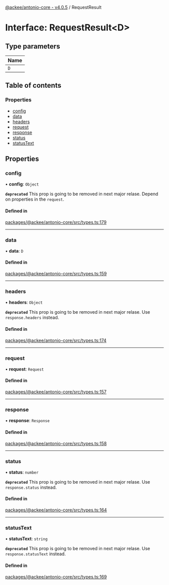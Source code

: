 [@ackee/antonio-core - v4.0.5](../README.md) / RequestResult

# Interface: RequestResult<D\>

## Type parameters

| Name |
| :--- |
| `D`  |

## Table of contents

### Properties

-   [config](requestresult.md#config)
-   [data](requestresult.md#data)
-   [headers](requestresult.md#headers)
-   [request](requestresult.md#request)
-   [response](requestresult.md#response)
-   [status](requestresult.md#status)
-   [statusText](requestresult.md#statustext)

## Properties

### config

• **config**: `Object`

**`deprecated`** This prop is going to be removed in next major relase. Depend on properties in the `request`.

#### Defined in

[packages/@ackee/antonio-core/src/types.ts:179](https://github.com/AckeeCZ/antonio/blob/27c90ed/packages/@ackee/antonio-core/src/types.ts#L179)

---

### data

• **data**: `D`

#### Defined in

[packages/@ackee/antonio-core/src/types.ts:159](https://github.com/AckeeCZ/antonio/blob/27c90ed/packages/@ackee/antonio-core/src/types.ts#L159)

---

### headers

• **headers**: `Object`

**`deprecated`** This prop is going to be removed in next major relase. Use `response.headers` instead.

#### Defined in

[packages/@ackee/antonio-core/src/types.ts:174](https://github.com/AckeeCZ/antonio/blob/27c90ed/packages/@ackee/antonio-core/src/types.ts#L174)

---

### request

• **request**: `Request`

#### Defined in

[packages/@ackee/antonio-core/src/types.ts:157](https://github.com/AckeeCZ/antonio/blob/27c90ed/packages/@ackee/antonio-core/src/types.ts#L157)

---

### response

• **response**: `Response`

#### Defined in

[packages/@ackee/antonio-core/src/types.ts:158](https://github.com/AckeeCZ/antonio/blob/27c90ed/packages/@ackee/antonio-core/src/types.ts#L158)

---

### status

• **status**: `number`

**`deprecated`** This prop is going to be removed in next major relase. Use `response.status` instead.

#### Defined in

[packages/@ackee/antonio-core/src/types.ts:164](https://github.com/AckeeCZ/antonio/blob/27c90ed/packages/@ackee/antonio-core/src/types.ts#L164)

---

### statusText

• **statusText**: `string`

**`deprecated`** This prop is going to be removed in next major relase. Use `response.statusText` instead.

#### Defined in

[packages/@ackee/antonio-core/src/types.ts:169](https://github.com/AckeeCZ/antonio/blob/27c90ed/packages/@ackee/antonio-core/src/types.ts#L169)
